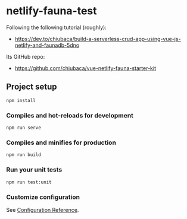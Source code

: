 # netlify-fauna-test
Following the following tutorial (roughly):
- https://dev.to/chiubaca/build-a-serverless-crud-app-using-vue-js-netlify-and-faunadb-5dno

Its GitHub repo:
- https://github.com/chiubaca/vue-netlify-fauna-starter-kit

## Project setup
```
npm install
```

### Compiles and hot-reloads for development
```
npm run serve
```

### Compiles and minifies for production
```
npm run build
```

### Run your unit tests
```
npm run test:unit
```

### Customize configuration
See [Configuration Reference](https://cli.vuejs.org/config/).
